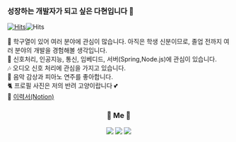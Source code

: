 ### 성장하는 개발자가 되고 싶은 다현입니다 👋

[![Hits](https://hits.seeyoufarm.com/api/count/incr/badge.svg?url=https%3A%2F%2Fgithub.com%2Fdefwdahyun0&count_bg=%2379C83D&title_bg=%23555555&icon=&icon_color=%23E7E7E7&title=hits&edge_flat=false)](https://hits.seeyoufarm.com)![Hits](https://img.shields.io/github/followers/DahyeonWoo?label=Follow)

🔭 학구열이 있어 여러 분야에 관심이 많습니다. 아직은 학생 신분이므로, 졸업 전까지 여러 분야의 개발을 경험해볼 생각입니다. <br>
🌱 신호처리, 인공지능, 통신, 임베디드, 서버(Spring,Node.js)에 관심이 있습니다. <br>
🎶 오디오 신호 처리에 관심을 가지고 있습니다. <br>
🎹 음악 감상과 피아노 연주를 좋아합니다. <br>
🐈 프로필 사진은 저의 반려 고양이랍니다 💕 <br>
💁 [이력서(Notion)](https://flowery-slipper-d90.notion.site/Resume-07a1f07286594a7bbeb296d2678e5f92) <br>


<h3 align="center">🍒 Me 🍒 </h3>
<p align="center">
  <a href="mailto:wdh112139@gmail.com"><img src="https://img.shields.io/badge/Gmail-d14836?style=flat-square&logo=Gmail&logoColor=white&link=wdh112139@gmail.com"/></a>
  <a href="https://nali.tistory.com"><img src="http://img.shields.io/badge/-Review%20Blog-yellow?style=flat-square&logo=github&link=https://nali.tistory.com"/></a>
  <a href="https://velog.io/@dahyeon"><img src="http://img.shields.io/badge/-Tech%20Blog-green?style=flat-square&logo=github&link=https://velog.io/@dahyeon"/></a>
</p>
